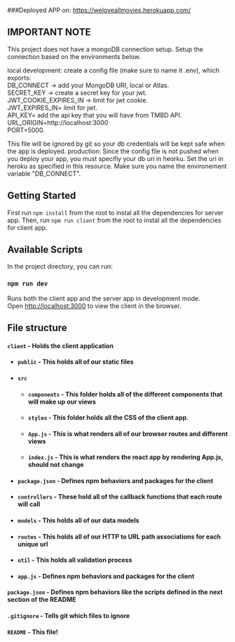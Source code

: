 ###Deployed APP on:
https://weloveallmovies.herokuapp.com/


## IMPORTANT NOTE
This project does not have a mongoDB connection setup. Setup the connection based on the environments below.

local development: create a config file (make sure to name it .env), which exports:  
DB_CONNECT ->  add your MongoDB URI, local or Atlas.<br>
SECRET_KEY -> create a secret key for your jwt.<br>
JWT_COOKIE_EXPIRES_IN -> limit for jwt cookie.<br>
JWT_EXPIRES_IN= limit for jwt.<br>
API_KEY= add the api key that you will have from TMBD API.<br>
URL_ORIGIN=http://localhost:3000<br>
PORT=5000.<br>


This file will be ignored by git so your db credentials will be kept safe when the app is deployed.
production: Since the config file is not pushed when you deploy your app, you must specifiy your db uri in heorku. Set the uri in heroku as specified in this resource. Make sure you name the environement variable "DB_CONNECT".


## Getting Started

First run `npm install` from the root to instal all the dependencies for server app.
Then, run `npm run client` from the root to instal all the dependencies for client app.


## Available Scripts

In the project directory, you can run:

### `npm run dev`

Runs both the client app and the server app in development mode.<br>
Open [http://localhost:3000](http://localhost:3000) to view the client in the browser.


## File structure
#### `client` - Holds the client application
- #### `public` - This holds all of our static files
- #### `src`
    - #### `components` - This folder holds all of the different components that will make up our views
    - #### `styles` - This folder holds all the CSS of the client app.
    - #### `App.js` - This is what renders all of our browser routes and different views
    - #### `index.js` - This is what renders the react app by rendering App.js, should not change
- #### `package.json` - Defines npm behaviors and packages for the client


- #### `controllers` - These hold all of the callback functions that each route will call
- #### `models` - This holds all of our data models
- #### `routes` - This holds all of our HTTP to URL path associations for each unique url
- #### `util` - This holds all validation process
- #### `app.js` - Defines npm behaviors and packages for the client
#### `package.json` - Defines npm behaviors like the scripts defined in the next section of the README
#### `.gitignore` - Tells git which files to ignore
#### `README` - This file!
